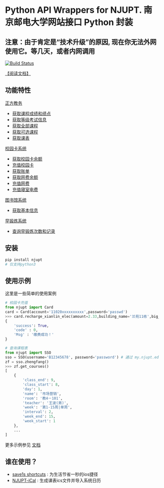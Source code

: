 
# Python API Wrappers for NJUPT.   南京邮电大学网站接口 Python 封装

## 注意：由于肯定是“技术升级”的原因, 现在你无法外网使用它。等几天，或者内网调用
[![Build Status](https://travis-ci.com/gaoliang/NJUPT-API.svg?branch=master)](https://travis-ci.com/gaoliang/NJUPT-API)

[【阅读文档】](http://gaoliang.github.io/NJUPT-API)

## 功能特性

[正方教务](#正方教务)

- [获取课程成绩和绩点](#获取课程成绩和绩点)
- [获取等级考试信息](#获取等级考试信息)
- [获取全部课程](#获取全部课程)
- [获取可选课程](#获取可选课程)
- [获取课表](#获取课表)

[校园卡系统](#校园卡系统)

- [获取校园卡余额](#获取校园卡余额)
- [充值校园卡](#充值校园卡)
- [获取账单](#获取账单)
- [获取网费余额](#获取网费余额)
- [充值网费](#充值网费)
- [充值寝室电费](#充值寝室电费)

[图书馆系统](#图书馆系统)

- [获取基本信息](#获取基本信息)

[早锻炼系统](#早锻炼系统)

- [查询早锻炼次数和记录](#早锻炼系统)

## 安装

```bash
pip install njupt
# 仅支持python3
```

## 使用示例

这里是一些简单的使用案例
```python
# 校园卡充值
from njupt import Card
card = Card(account='11020xxxxxxxxxx',password='passwd')
>>> card.recharge_xianlin_elec(amount=2.33,building_name='兰苑11栋',big_room_id='403', small_room_id='1')
{
    'success': True,
    'code' : 0,
    'Msg' : '缴费成功！'
}
```
```python
# 查询课程表
from njupt import SSO
sso = SSO(username='B12345678', password='password') # 通过 my.njupt.edu.cn 单点登录
zf = sso.zhengfang()
>>> zf.get_courses()
[
    {
        'class_end': 9,
        'class_start': 8,
        'day': 1,
        'name': '市场营销',
        'room': '教4－101',
        'teacher': '王波(男)',
        'week': '第1-15周|单周',
        'interval': 2,
        'week_end': 15,
        'week_start': 1
    },
    ...
]
```
更多示例参见 [文档](http://gaoliang.github.io/NJUPT-API)

## 谁在使用？

- [save1s shortcuts](https://shortcuts.save1s.com) : 为生活节省一秒的ios捷径
- [NJUPT-iCal](https://github.com/shaoye/NJUPT-iCal) : 生成课表ics文件并导入系统日历

